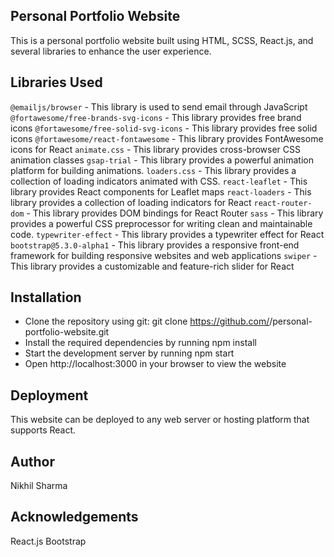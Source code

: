 ## Personal Portfolio Website
This is a personal portfolio website built using HTML, SCSS, React.js, and several libraries to enhance the user experience.

## Libraries Used
`@emailjs/browser` - This library is used to send email through JavaScript
`@fortawesome/free-brands-svg-icons` - This library provides free brand icons
`@fortawesome/free-solid-svg-icons` - This library provides free solid icons
`@fortawesome/react-fontawesome` - This library provides FontAwesome icons for React
`animate.css` - This library provides cross-browser CSS animation classes
`gsap-trial` - This library provides a powerful animation platform for building animations.
`loaders.css` - This library provides a collection of loading indicators animated with CSS.
`react-leaflet` - This library provides React components for Leaflet maps
`react-loaders` - This library provides a collection of loading indicators for React
`react-router-dom` - This library provides DOM bindings for React Router
`sass` - This library provides a powerful CSS preprocessor for writing clean and maintainable code.
`typewriter-effect` - This library provides a typewriter effect for React
`bootstrap@5.3.0-alpha1` - This library provides a responsive front-end framework for building responsive websites and web applications
`swiper` - This library provides a customizable and feature-rich slider for React

## Installation
- Clone the repository using git: git clone https://github.com/<username>/personal-portfolio-website.git
- Install the required dependencies by running npm install
- Start the development server by running npm start
- Open http://localhost:3000 in your browser to view the website

## Deployment
This website can be deployed to any web server or hosting platform that supports React.

## Author
Nikhil Sharma

## Acknowledgements
React.js
Bootstrap



